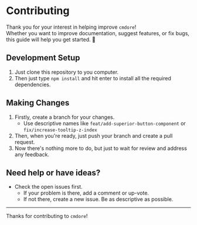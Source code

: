 # Contributing

Thank you for your interest in helping improve `cmdore`!  
Whether you want to improve documentation, suggest features, or fix bugs,
this guide will help you get started. 🎉

## Development Setup

1. Just clone this repository to you computer.
2. Then just type `npm install` and hit enter to install all the required dependencies.

## Making Changes

1. Firstly, create a branch for your changes.
    - Use descriptive names like `feat/add-superior-button-component` or `fix/increase-tooltip-z-index`
2. Then, when you're ready, just push your branch and create a pull request.
3. Now there's nothing more to do, but just to wait for review and address any feedback.

## Need help or have ideas?

- Check the open issues first.
    - If your problem is there, add a comment or up-vote.
    - If not there, create a new issue. Be as descriptive as possible.

---

Thanks for contributing to `cmdore`!
